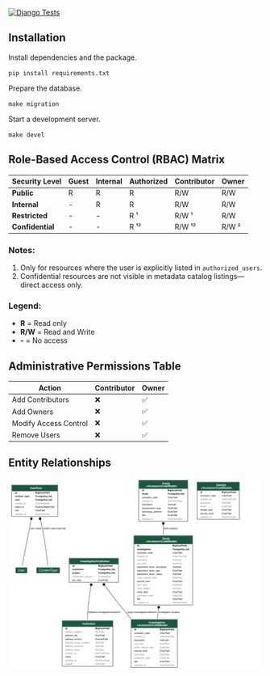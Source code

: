 [![Django Tests](https://github.com/CropXR/ResilienceHub-api/actions/workflows/django-tests.yml/badge.svg)](https://github.com/CropXR/ResilienceHub-api/actions/workflows/django-tests.yml)

## Installation

Install dependencies and the package.

    pip install requirements.txt
  
Prepare the database.

    make migration

Start a development server.

    make devel

## **Role-Based Access Control (RBAC) Matrix**

| Security Level   | Guest | Internal | Authorized | Contributor | Owner |
|-----------------|--------|-----------|------------|-------------|--------|
| **Public**      | R      | R         | R          | R/W         | R/W    |
| **Internal**    | -      | R         | R          | R/W         | R/W    |
| **Restricted**  | -      | -         | R ¹        | R/W ¹       | R/W    |
| **Confidential**| -      | -         | R ¹²       | R/W ¹²      | R/W ²  |

### **Notes:**
1. Only for resources where the user is explicitly listed in `authorized_users`.  
2. Confidential resources are not visible in metadata catalog listings—direct access only.  

### **Legend:**
- **R** = Read only  
- **R/W** = Read and Write  
- **-** = No access  

## **Administrative Permissions Table**

| Action                   | Contributor | Owner |
|--------------------------|------------|-------|
| Add Contributors         | ❌         | ✅    |
| Add Owners               | ❌         | ✅    |
| Modify Access Control    | ❌         | ✅    |
| Remove Users             | ❌         | ✅    |


## Entity Relationships
![ERD](erd.png)

